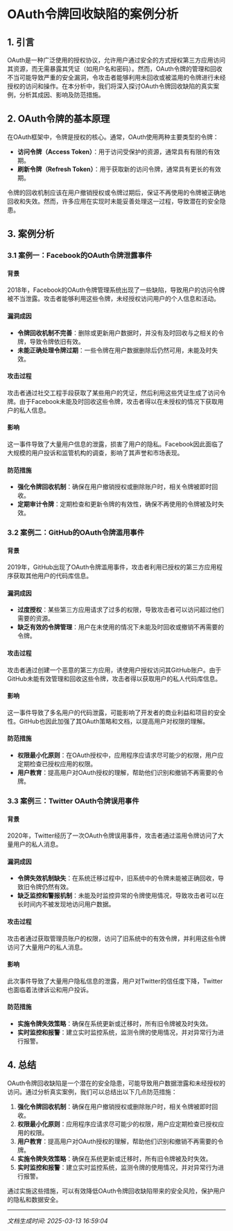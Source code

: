 # OAuth令牌回收缺陷的案例分析

## 1. 引言

OAuth是一种广泛使用的授权协议，允许用户通过安全的方式授权第三方应用访问其资源，而无需暴露其凭证（如用户名和密码）。然而，OAuth令牌的管理和回收不当可能导致严重的安全漏洞，令攻击者能够利用未回收或被滥用的令牌进行未经授权的访问和操作。在本分析中，我们将深入探讨OAuth令牌回收缺陷的真实案例，分析其成因、影响及防范措施。

## 2. OAuth令牌的基本原理

在OAuth框架中，令牌是授权的核心。通常，OAuth使用两种主要类型的令牌：

- **访问令牌（Access Token）**：用于访问受保护的资源，通常具有有限的有效期。
- **刷新令牌（Refresh Token）**：用于获取新的访问令牌，通常具有更长的有效期。

令牌的回收机制应该在用户撤销授权或令牌过期后，保证不再使用的令牌被正确地回收和失效。然而，许多应用在实现时未能妥善处理这一过程，导致潜在的安全隐患。

## 3. 案例分析

### 3.1 案例一：Facebook的OAuth令牌泄露事件

#### 背景

2018年，Facebook的OAuth令牌管理系统出现了一些缺陷，导致用户的访问令牌被不当泄露。攻击者能够利用这些令牌，未经授权访问用户的个人信息和活动。

#### 漏洞成因

- **令牌回收机制不完善**：删除或更新用户数据时，并没有及时回收与之相关的令牌，导致令牌依旧有效。
- **未能正确处理令牌过期**：一些令牌在用户数据删除后仍然可用，未能及时失效。

#### 攻击过程

攻击者通过社交工程手段获取了某些用户的凭证，然后利用这些凭证生成了访问令牌。由于Facebook未能及时回收这些令牌，攻击者得以在未授权的情况下获取用户的私人信息。

#### 影响

这一事件导致了大量用户信息的泄露，损害了用户的隐私。Facebook因此面临了大规模的用户投诉和监管机构的调查，影响了其声誉和市场表现。

#### 防范措施

- **强化令牌回收机制**：确保在用户撤销授权或删除账户时，相关令牌被即时回收。
- **定期审计令牌**：定期检查和更新令牌的有效性，确保不再使用的令牌被及时失效。

### 3.2 案例二：GitHub的OAuth令牌滥用事件

#### 背景

2019年，GitHub出现了OAuth令牌滥用事件，攻击者利用已授权的第三方应用程序获取其他用户的代码库信息。

#### 漏洞成因

- **过度授权**：某些第三方应用请求了过多的权限，导致攻击者可以访问超过他们需要的资源。
- **缺乏有效的令牌管理**：用户在未使用的情况下未能及时回收或撤销不再需要的令牌。

#### 攻击过程

攻击者通过创建一个恶意的第三方应用，诱使用户授权访问其GitHub账户。由于GitHub未能有效管理和回收这些令牌，攻击者得以获取用户的私人代码库信息。

#### 影响

这一事件导致了多名用户的代码泄露，可能影响了开发者的商业利益和项目的安全性。GitHub也因此加强了其OAuth策略和文档，以提高用户对权限的理解。

#### 防范措施

- **权限最小化原则**：在OAuth授权中，应用程序应请求尽可能少的权限，用户应定期检查已授权应用的权限。
- **用户教育**：提高用户对OAuth授权的理解，帮助他们识别和撤销不再需要的令牌。

### 3.3 案例三：Twitter OAuth令牌误用事件

#### 背景

2020年，Twitter经历了一次OAuth令牌误用事件，攻击者通过滥用令牌访问了大量用户的私人消息。

#### 漏洞成因

- **令牌失效机制缺失**：在系统迁移过程中，旧系统中的令牌未能被正确回收，导致旧令牌仍然有效。
- **缺乏监控和警报机制**：未能及时监控异常的令牌使用情况，导致攻击者可以在长时间内不被发现地访问用户数据。

#### 攻击过程

攻击者通过获取管理员账户的权限，访问了旧系统中的有效令牌，并利用这些令牌访问了大量用户的私人消息。

#### 影响

此次事件导致了大量用户隐私信息的泄露，用户对Twitter的信任度下降，Twitter也面临着法律诉讼和用户投诉。

#### 防范措施

- **实施令牌失效策略**：确保在系统更新或迁移时，所有旧令牌被及时失效。
- **实时监控和报警**：建立实时监控系统，监测令牌的使用情况，并对异常行为进行报警。

## 4. 总结

OAuth令牌回收缺陷是一个潜在的安全隐患，可能导致用户数据泄露和未经授权的访问。通过分析真实案例，我们可以总结出以下几点防范措施：

1. **强化令牌回收机制**：确保在用户撤销授权或删除账户时，相关令牌被即时回收。
2. **权限最小化原则**：应用程序应请求尽可能少的权限，用户应定期检查已授权应用的权限。
3. **用户教育**：提高用户对OAuth授权的理解，帮助他们识别和撤销不再需要的令牌。
4. **实施令牌失效策略**：确保在系统更新或迁移时，所有旧令牌被及时失效。
5. **实时监控和报警**：建立实时监控系统，监测令牌的使用情况，并对异常行为进行报警。

通过实施这些措施，可以有效降低OAuth令牌回收缺陷带来的安全风险，保护用户的隐私和数据安全。

---

*文档生成时间: 2025-03-13 16:59:04*
